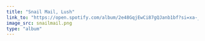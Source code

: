 ```yaml
---
title: "Snail Mail, Lush"
link_to: "https://open.spotify.com/album/2e48GqjEwCi87gQJanb1bf?si=xa-_Da86TR6zPbH-cwobHg"
image_src: snailmail.png
type: "album"
---
```

